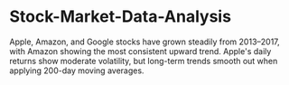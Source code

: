 # Stock-Market-Data-Analysis
Apple, Amazon, and Google stocks have grown steadily from 2013–2017, with Amazon showing the most consistent upward trend. Apple's daily returns show moderate volatility, but long-term trends smooth out when applying 200-day moving averages.
